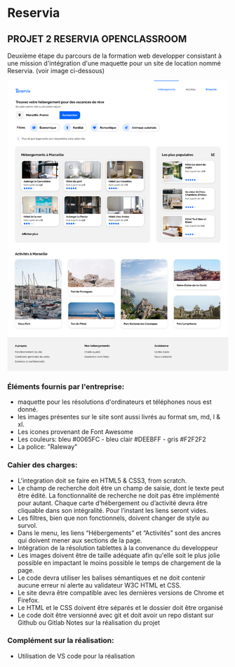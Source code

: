 # Reservia


## PROJET 2 RESERVIA OPENCLASSROOM

Deuxième étape du parcours de la formation web developper consistant à une mission d'intégration d'une maquette pour un site de location nommé Reservia. (voir image ci-dessous)

![alt text](https://github.com/Arrymane/WAWRZICZNYMIKAEL_02_05112020/blob/main/Images/Maquette/Desktop.png)

### Éléments fournis par l'entreprise:

* maquette pour les résolutions d'ordinateurs et téléphones nous est donné.
* les images présentes sur le site sont aussi livrés au format sm, md, l & xl.
* Les icones provenant de Font Awesome
* Les couleurs: bleu #0065FC - bleu clair #DEEBFF - gris #F2F2F2
* La police: "Raleway"

### Cahier des charges:

* L'integration doit se faire en HTML5 & CSS3, from scratch.
* Le champ de recherche doit être un champ de saisie, dont le texte peut être édité. La fonctionnalité de recherche ne doit pas être implémenté pour autant.
Chaque carte d’hébergement ou d’activité devra être cliquable dans son intégralité. Pour l’instant les liens seront vides.
* Les filtres, bien que non fonctionnels, doivent changer de style au survol.
* Dans le menu, les liens “Hébergements” et “Activités” sont des ancres qui doivent mener aux sections de la page.
* Intégration de la résolution tablettes à la convenance du developpeur
* Les images doivent être de taille adéquate afin qu'elle soit le plus jolie possible en impactant le moins possible le temps de chargement de la page.
* Le code devra utiliser les balises sémantiques et ne doit contenir aucune erreur ni alerte au validateur W3C HTML et CSS.
* Le site devra être compatible avec les dernières versions de Chrome et Firefox.
* Le HTML et le CSS doivent être séparés et le dossier doit être organisé
* Le code doit être versionné avec git et doit avoir un repo distant sur Github ou Gitlab
Notes sur la réalisation du projet

### Complément sur la réalisation:

* Utilisation de VS code pour la réalisation
